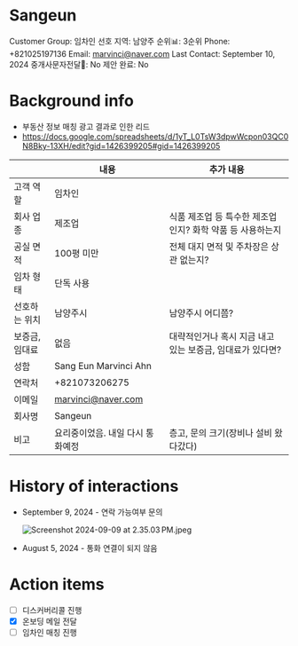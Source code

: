 # Sangeun

Customer Group: 임차인
선호 지역: 남양주
순위📊: 3순위
Phone: +821025197136
Email: marvinci@naver.com
Last Contact: September 10, 2024
중개사문자전달📩: No
제안 완료: No

# Background info

- 부동산 정보 매칭 광고 결과로 인한 리드
- https://docs.google.com/spreadsheets/d/1yT_L0TsW3dpwWcpon03QC0N8Bky-13XH/edit?gid=1426399205#gid=1426399205

|  | 내용 | 추가 내용 |
| --- | --- | --- |
| 고객 역할 | 임차인 |  |
| 회사 업종 | 제조업 | 식품 제조업 등 특수한 제조업인지? 화학 약품 등 사용하는지 |
| 공실 면적 | 100평 미만 | 전체 대지 면적 및 주차장은 상관 없는지? |
| 임차 형태 | 단독 사용 |  |
| 선호하는 위치 | 남양주시 | 남양주시 어디쯤? |
| 보증금, 임대료 | 없음 | 대략적인거나 혹시 지금 내고 있는 보증금, 임대료가 있다면? |
| 성함 | Sang Eun Marvinci Ahn |  |
| 연락처 | +821073206275 |  |
| 이메일 | [marvinci@naver.com](mailto:marvinci@naver.com) |  |
| 회사명 | Sangeun |  |
| 비고 | 요리중이었음. 내일 다시 통화예정 | 층고, 문의 크기(장비나 설비 왔다갔다) |

# History of interactions

- September 9, 2024 - 연락 가능여부 문의
    
    ![Screenshot 2024-09-09 at 2.35.03 PM.jpeg](Screenshot_2024-09-09_at_2.35.03_PM.jpeg)
    
- August 5, 2024 - 통화 연결이 되지 않음

# Action items

- [ ]  디스커버리콜 진행
- [x]  온보딩 메일 전달
- [ ]  임차인 매칭 진행